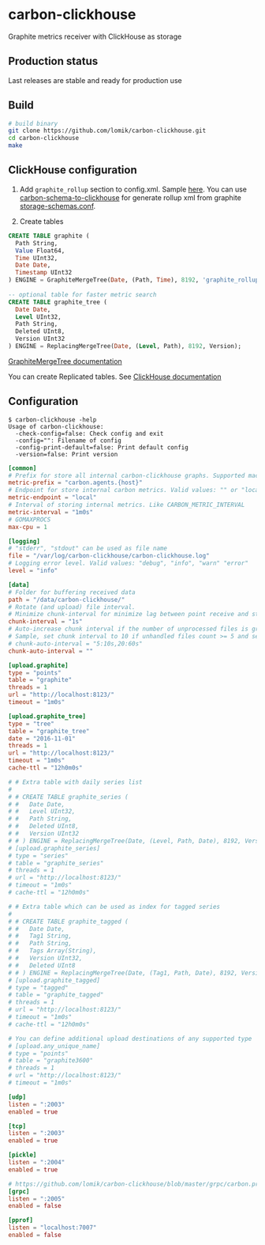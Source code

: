 # carbon-clickhouse
Graphite metrics receiver with ClickHouse as storage

## Production status
Last releases are stable and ready for production use

## Build
```sh
# build binary
git clone https://github.com/lomik/carbon-clickhouse.git
cd carbon-clickhouse
make
```

## ClickHouse configuration

1. Add `graphite_rollup` section to config.xml. Sample [here](https://github.com/yandex/ClickHouse/blob/master/dbms/src/Server/config.xml#L168). You can use [carbon-schema-to-clickhouse](https://github.com/bzed/carbon-schema-to-clickhouse) for generate rollup xml from graphite [storage-schemas.conf](http://graphite.readthedocs.io/en/latest/config-carbon.html#storage-schemas-conf).

2. Create tables
```sql
CREATE TABLE graphite ( 
  Path String,  
  Value Float64,  
  Time UInt32,  
  Date Date,  
  Timestamp UInt32
) ENGINE = GraphiteMergeTree(Date, (Path, Time), 8192, 'graphite_rollup');
 
-- optional table for faster metric search
CREATE TABLE graphite_tree (
  Date Date,
  Level UInt32,
  Path String,
  Deleted UInt8,
  Version UInt32
) ENGINE = ReplacingMergeTree(Date, (Level, Path), 8192, Version);
```

[GraphiteMergeTree documentation](https://clickhouse.yandex/docs/en/table_engines/graphitemergetree.html)

You can create Replicated tables. See [ClickHouse documentation](https://clickhouse.yandex/docs/en/table_engines/replication.html)

## Configuration
```
$ carbon-clickhouse -help
Usage of carbon-clickhouse:
  -check-config=false: Check config and exit
  -config="": Filename of config
  -config-print-default=false: Print default config
  -version=false: Print version
```

```toml
[common]
# Prefix for store all internal carbon-clickhouse graphs. Supported macroses: {host}
metric-prefix = "carbon.agents.{host}"
# Endpoint for store internal carbon metrics. Valid values: "" or "local", "tcp://host:port", "udp://host:port"
metric-endpoint = "local"
# Interval of storing internal metrics. Like CARBON_METRIC_INTERVAL
metric-interval = "1m0s"
# GOMAXPROCS
max-cpu = 1

[logging]
# "stderr", "stdout" can be used as file name
file = "/var/log/carbon-clickhouse/carbon-clickhouse.log"
# Logging error level. Valid values: "debug", "info", "warn" "error"
level = "info"

[data]
# Folder for buffering received data
path = "/data/carbon-clickhouse/"
# Rotate (and upload) file interval.
# Minimize chunk-interval for minimize lag between point receive and store
chunk-interval = "1s"
# Auto-increase chunk interval if the number of unprocessed files is grown
# Sample, set chunk interval to 10 if unhandled files count >= 5 and set to 60s if unhandled files count >= 20:
# chunk-auto-interval = "5:10s,20:60s"
chunk-auto-interval = ""

[upload.graphite]
type = "points"
table = "graphite"
threads = 1
url = "http://localhost:8123/"
timeout = "1m0s"

[upload.graphite_tree]
type = "tree"
table = "graphite_tree"
date = "2016-11-01"
threads = 1
url = "http://localhost:8123/"
timeout = "1m0s"
cache-ttl = "12h0m0s"

# # Extra table with daily series list
#
# # CREATE TABLE graphite_series (
# #   Date Date,
# #   Level UInt32,
# #   Path String,
# #   Deleted UInt8,
# #   Version UInt32
# # ) ENGINE = ReplacingMergeTree(Date, (Level, Path, Date), 8192, Version);
# [upload.graphite_series]
# type = "series"
# table = "graphite_series"
# threads = 1
# url = "http://localhost:8123/"
# timeout = "1m0s"
# cache-ttl = "12h0m0s"

# # Extra table which can be used as index for tagged series
#
# # CREATE TABLE graphite_tagged (
# #   Date Date,
# #   Tag1 String,
# #   Path String,
# #   Tags Array(String),
# #   Version UInt32,
# #   Deleted UInt8
# # ) ENGINE = ReplacingMergeTree(Date, (Tag1, Path, Date), 8192, Version);
# [upload.graphite_tagged]
# type = "tagged"
# table = "graphite_tagged"
# threads = 1
# url = "http://localhost:8123/"
# timeout = "1m0s"
# cache-ttl = "12h0m0s"

# You can define additional upload destinations of any supported type
# [upload.any_unique_name]
# type = "points"
# table = "graphite3600"
# threads = 1
# url = "http://localhost:8123/"
# timeout = "1m0s"

[udp]
listen = ":2003"
enabled = true

[tcp]
listen = ":2003"
enabled = true

[pickle]
listen = ":2004"
enabled = true

# https://github.com/lomik/carbon-clickhouse/blob/master/grpc/carbon.proto
[grpc]
listen = ":2005"
enabled = false

[pprof]
listen = "localhost:7007"
enabled = false
```
